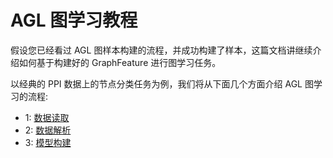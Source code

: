 # AGL 图学习教程

假设您已经看过 AGL 图样本构建的流程，并成功构建了样本，这篇文档讲继续介绍如何基于构建好的 GraphFeature 进行图学习任务。

以经典的 PPI 数据上的节点分类任务为例，我们将从下面几个方面介绍 AGL 图学习的流程:

* 1: [数据读取](./learning_step1_read_data.md)
* 2: [数据解析](./learning_step2_parse_data.md)
* 3: [模型构建](./learning_step3_model.md)

